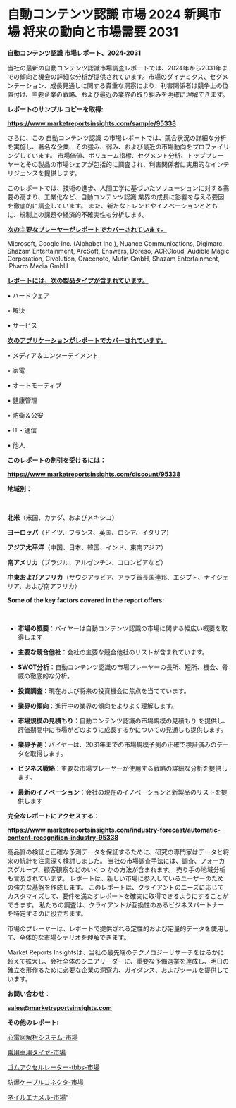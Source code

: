 # 自動コンテンツ認識 市場 2024 新興市場 将来の動向と市場需要 2031

<strong>自動コンテンツ認識 市場レポート、2024-2031</strong>

当社の最新の自動コンテンツ認識市場調査レポートでは、2024年から2031年までの傾向と機会の詳細な分析が提供されています。市場のダイナミクス、セグメンテーション、成長見通しに関する貴重な洞察により、利害関係者は競争上の位置付け、主要企業の戦略、および最近の業界の取り組みを明確に理解できます。



<strong>レポートのサンプル コピーを取得:</strong> <a href=https://www.marketreportsinsights.com/sample/95338>

<strong><u>https://www.marketreportsinsights.com/sample/95338</u></strong></a>

さらに、この 自動コンテンツ認識 の市場レポートでは、競合状況の詳細な分析を実施し、著名な企業、その強み、弱み、および最近の市場動向をプロファイリングしています。 市場価値、ボリューム指標、セグメント分析、トッププレーヤーとその製品の市場シェアが包括的に調査され、利害関係者に実用的なインテリジェンスを提供します。

このレポートでは、技術の進歩、人間工学に基づいたソリューションに対する需要の高まり、工業化など、自動コンテンツ認識 業界の成長に影響を与える要因を徹底的に調査しています。 また、新たなトレンドやイノベーションとともに、規制上の課題や経済的不確実性も分析します。



<strong><u>次の主要なプレーヤーがレポートでカバーされています。</u></strong>

Microsoft, Google Inc. (Alphabet Inc.), Nuance Communications, Digimarc, Shazam Entertainment, ArcSoft, Enswers, Doreso, ACRCloud, Audible Magic Corporation, Civolution, Gracenote, Mufin GmbH, Shazam Entertainment, iPharro Media GmbH



<strong><u><b>レポートには、次の製品タイプが含まれています。</b></u></strong>

• ハードウェア

• 解決

• サービス



<strong><u><b>次のアプリケーションがレポートでカバーされています。</b></u></strong>

• メディア＆エンターテイメント

• 家電

• オートモーティブ

• 健康管理

• 防衛＆公安

• IT・通信

• 他人



<strong><b>このレポートの割引を受けるには：</b></strong>

<a href=https://www.marketreportsinsights.com/discount/95338>

<strong><u>https://www.marketreportsinsights.com/discount/95338</u></strong></a>



<strong>地域別：</strong>

<strong> </strong>



<strong>北米</strong>（米国、カナダ、およびメキシコ）



<strong>ヨーロッパ</strong>（ドイツ、フランス、英国、ロシア、イタリア）



<strong>アジア太平洋</strong>（中国、日本、韓国、インド、東南アジア）



<strong>南アメリカ</strong>（ブラジル、アルゼンチン、コロンビアなど）



<strong>中東およびアフリカ</strong>（サウジアラビア、アラブ首長国連邦、エジプト、ナイジェリア、および南アフリカ）



<strong>Some of the key factors covered in the report offers:</strong>

<strong> </strong>
<ul>
  <li>

<strong>市場の概要</strong>：バイヤーは自動コンテンツ認識の市場に関する幅広い概要を取得します</li>
  <li>

<strong>主要な競合他社</strong>：会社の主要な競合他社のリストが含まれています。</li>
  <li>

<strong>SWOT分析</strong>：自動コンテンツ認識の市場プレーヤーの長所、短所、機会、脅威の徹底的な分析。</li>
  <li>

<strong>投資調査</strong>：現在および将来の投資機会に焦点を当てています。</li>
  <li>

<strong>業界の傾向</strong>：進行中の業界の傾向をよりよく理解します。</li>
  <li>

<strong>市場規模の見積もり</strong>：自動コンテンツ認識の市場規模の見積もり を提供し、評価期間中に市場がどのように成長するかについての見通しも提供します。</li>
  <li>

<strong>業界予測</strong>：バイヤーは、2031年までの市場規模予測の正確で検証済みのデータを取得します。</li>
  <li>

<strong>ビジネス戦略</strong>：主要な市場プレーヤーが使用する戦略の詳細な分析を提供します。</li>
  <li>

<strong>最新のイノベーション</strong>：会社の現在のイノベーションと新製品のリストを提供します</li>
</ul>


<strong>完全なレポートにアクセスする</strong>：

<a href=https://www.marketreportsinsights.com/industry-forecast/automatic-content-recognition-industry-95338>

<strong><u>https://www.marketreportsinsights.com/industry-forecast/automatic-content-recognition-industry-95338</u></strong></a>

高品質の検証と正確な予測データを保証するために、研究の専門家はデータと将来の統計を注意深く検討しました。 当社の市場調査手法には、調査、フォーカスグループ、顧客観察などのいくつ かの方法が含まれます。 売り手の地域分析も言及されています。 レポートは、新しい市場に参入しているユーザーのための強力な基盤を作成します。 このレポートは、クライアントのニーズに応じてカスタマイズして、要件を満たすレポートを確実に取得できるようにすることができます。 私たちの調査は、クライアントが互換性のあるビジネスパートナーを特定するのに役立ちます。

市場のプレーヤーは、レポートで提供される定性的および定量的データを使用して、全体的な市場シナリオを理解できます。

Market Reports Insightsは、当社の最先端のテクノロジーリサーチをはるかに超えて拡大し、会社全体のシニアリーダーに、重要な予備選挙を達成し、明日の確立を形作るために必要な企業の洞察力、ガイダンス、およびツールを提供しています。



<strong><b>お問い合わせ</b></strong>：

<a href=mailto:sales@marketreportsinsights.com>

<strong><u>sales@marketreportsinsights.com</u></strong></a>



<strong>その他のレポート:</strong>

<a href=https://www.linkedin.com/pulse/心電図解析システム-市場-2030-年までの需要に焦点を当てた-2023-tvntf/>心電図解析システム-市場</a>

<a href=https://www.linkedin.com/pulse/乗用車用タイヤ-市場-2023-競争分析と事業成長-2030-trend-tracking-toolbox-24-analysis-dltvf/>乗用車用タイヤ-市場</a>

<a href=https://www.linkedin.com/pulse/ゴムアクセルレーター-tbbs-市場-2023-総利益と主要ベンダー-e8xff/>ゴムアクセルレーター-tbbs-市場</a>

<a href=https://www.linkedin.com/pulse/防爆ケーブルコネクタ-市場-2023-総合分析と事業成長戦略-2030-ajwlf/>防爆ケーブルコネクタ-市場</a>

<a href=https://www.linkedin.com/pulse/ネイルエナメル-市場-2023-swot-分析と成長率-2030-trend-titans-360-analysis-jf4ff/>ネイルエナメル-市場</a>"
